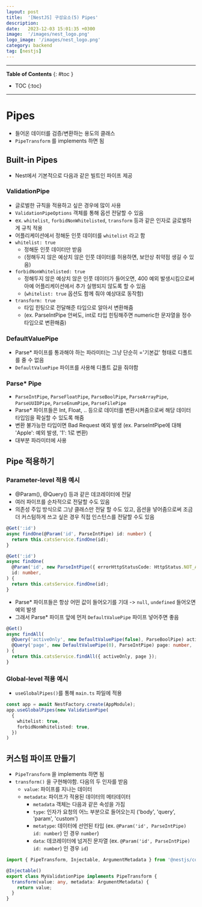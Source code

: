 ```yaml
---
layout: post
title:  '[NestJS] 구성요소(5) Pipes'
description: 
date:   2023-12-03 15:01:35 +0300
image:  '/images/nest_logo.png'
logo_image: '/images/nest_logo.png'
category: backend
tag: [nestjs]
---
```


---
**Table of Contents**
{: #toc }
*  TOC
{:toc}

---

# Pipes

- 들어온 데이터를 검증/변환하는 용도의 클래스
- `PipeTransform` 를 implements 하면 됨


## Built-in Pipes

- Nest에서 기본적으로 다음과 같은 빌트인 파이프 제공

### ValidationPipe 

- 글로벌한 규칙을 적용하고 싶은 경우에 많이 사용
- `ValidationPipeOptions` 객체를 통해 옵션 전달할 수 있음
- ex. `whitelist`, `forbidNonWhitelisted`, `transform` 등과 같은 인자로 글로벌하게 규칙 적용
- 어플리케이션에서 정해둔 인풋 데이터를 `whitelist` 라고 함
- `whitelist: true`
  - 정해둔 인풋 데이터만 받음
  - (정해두지 않은 예상치 않은 인풋 데이터를 허용하면, 보안상 취약점 생길 수 있음)
- `forbidNonWhitelisted: true`
  - 정해두지 않은 예상치 않은 인풋 데이터가 들어오면, 400 예외 발생시킴으로써 아예 어플리케이션에서 추가 실행되지 않도록 할 수 있음
  - (`whitelist: true` 옵션도 함께 줘야 예상대로 동작함)
- `transform: true`
  - 타입 힌팅으로 전달해준 타입으로 알아서 변환해줌
  - (ex. ParseIntPipe 안써도, int로 타입 힌팅해주면 numeric한 문자열을 정수 타입으로 변환해줌)


### DefaultValuePipe

- Parse* 파이프를 통과해야 하는 파라미터는 그냥 단순히 ='기본값' 형태로 디폴트를 줄 수 없음
- `DefaultValuePipe` 파이프를 사용해 디폴트 값을 줘야함

### Parse* Pipe

- `ParseIntPipe`, `ParseFloatPipe`, `ParseBoolPipe`, `ParseArrayPipe`, `ParseUUIDPipe`, `ParseEnumPipe`, `ParseFilePipe`
- Parse* 파이프들은 Int, Float, .. 등으로 데이터를 변환시켜줌으로써 해당 데이터 타입임을 확실할 수 있도록 해줌
- 변환 불가능한 타입이면 Bad Request 예외 발생 (ex. ParseIntPipe에 대해 'Apple': 예외 발생, '1': 1로 변환)
- 대부분 파라미터에 사용

## Pipe 적용하기

### Parameter-level 적용 예시

- @Param(), @Query() 등과 같은 데코레이터에 전달
- 여러 파이프를 순차적으로 전달할 수도 있음
- 의존성 주입 방식으로 그냥 클래스만 전달 할 수도 있고, 옵션을 넣어줌으로써 조금 더 커스텀하게 쓰고 싶은 경우 직접 인스턴스를 전달할 수도 있음

```ts
@Get(':id')
async findOne(@Param('id', ParseIntPipe) id: number) {
  return this.catsService.findOne(id);
}
```

```ts
@Get(':id')
async findOne(
  @Param('id', new ParseIntPipe({ errorHttpStatusCode: HttpStatus.NOT_ACCEPTABLE }))
  id: number,
) {
  return this.catsService.findOne(id);
}
```

- Parse* 파이프들은 항상 어떤 값이 들어오기를 기대 -> `null`, `undefined` 들어오면 예외 발생
- 그래서 Parse* 파이프 앞에 먼저 `DefaultValuePipe` 파이프 넣어주면 좋음

```ts
@Get()
async findAll(
  @Query('activeOnly', new DefaultValuePipe(false), ParseBoolPipe) activeOnly: boolean,
  @Query('page', new DefaultValuePipe(0), ParseIntPipe) page: number,
) {
  return this.catsService.findAll({ activeOnly, page });
}
```

### Global-level 적용 예시

- `useGlobalPipes()`를 통해 `main.ts` 파일에 적용

```ts
const app = await NestFactory.create(AppModule);
app.useGlobalPipes(new ValidationPipe(
  { 
    whitelist: true,
    forbidNonWhitelisted: true,
  })
)
```

## 커스텀 파이프 만들기

- `PipeTransform` 을 implements 하면 됨
- `transform()` 을 구현해야함. 다음의 두 인자를 받음
  - `value`: 파이프를 지나는 데이터
  - `metadata`: 파이프가 적용된 데이터의 메타데이터
    - `metadata` 객체는 다음과 같은 속성을 가짐
    - `type`: 인자가 요청의 어느 부분으로 들어오는지 ('body', 'query', 'param', 'custom')
    - `metatype`: 데이터에 선언된 타입 (ex. `@Param('id', ParseIntPipe) id: number`) 인 경우 `number`)
    - `data`: 데코레이터에 넘겨진 문자열 (ex. `@Param('id', ParseIntPipe) id: number`) 인 경우 `id`)

```ts
import { PipeTransform, Injectable, ArgumentMetadata } from '@nestjs/common';

@Injectable()
export class MyValidationPipe implements PipeTransform {
  transform(value: any, metadata: ArgumentMetadata) {
    return value;
  }
}
```